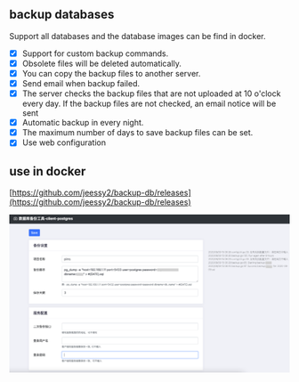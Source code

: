 ## backup databases
  Support all databases and the database images can be find in docker.
  - [X] Support for custom backup commands.
  - [X] Obsolete files will be deleted automatically.
  - [X] You can copy the backup files to another server.
  - [x] Send email when backup failed.
  - [x] The server checks the backup files that are not uploaded at 10 o'clock every day. If the backup files are not checked, an email notice will be sent
  - [x] Automatic backup in every night.
  - [x] The maximum number of days to save backup files can be set.
  - [x] Use web configuration

## use in docker
[https://github.com/jeessy2/backup-db/releases](https://github.com/jeessy2/backup-db/releases)

![avatar](backup-db-web.png)
